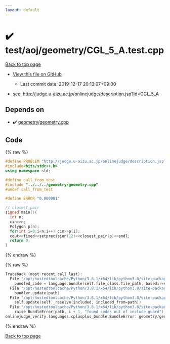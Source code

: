 ```yaml
---
layout: default
---
```


<!-- mathjax config similar to math.stackexchange -->
<script type="text/javascript" async
  src="https://cdnjs.cloudflare.com/ajax/libs/mathjax/2.7.5/MathJax.js?config=TeX-MML-AM_CHTML">
</script>
<script type="text/x-mathjax-config">
  MathJax.Hub.Config({
    TeX: { equationNumbers: { autoNumber: "AMS" }},
    tex2jax: {
      inlineMath: [ ['$','$'] ],
      processEscapes: true
    },
    "HTML-CSS": { matchFontHeight: false },
    displayAlign: "left",
    displayIndent: "2em"
  });
</script>

<script type="text/javascript" src="https://cdnjs.cloudflare.com/ajax/libs/jquery/3.4.1/jquery.min.js"></script>
<script src="https://cdn.jsdelivr.net/npm/jquery-balloon-js@1.1.2/jquery.balloon.min.js" integrity="sha256-ZEYs9VrgAeNuPvs15E39OsyOJaIkXEEt10fzxJ20+2I=" crossorigin="anonymous"></script>
<script type="text/javascript" src="../../../../assets/js/copy-button.js"></script>
<link rel="stylesheet" href="../../../../assets/css/copy-button.css" />


# :heavy_check_mark: test/aoj/geometry/CGL_5_A.test.cpp

<a href="../../../../index.html">Back to top page</a>

* <a href="{{ site.github.repository_url }}/blob/master/test/aoj/geometry/CGL_5_A.test.cpp">View this file on GitHub</a>
    - Last commit date: 2019-12-17 20:13:07+09:00


* see: <a href="http://judge.u-aizu.ac.jp/onlinejudge/description.jsp?id=CGL_5_A">http://judge.u-aizu.ac.jp/onlinejudge/description.jsp?id=CGL_5_A</a>


## Depends on

* :heavy_check_mark: <a href="../../../../library/geometry/geometry.cpp.html">geometry/geometry.cpp</a>


## Code

<a id="unbundled"></a>
{% raw %}
```cpp
#define PROBLEM "http://judge.u-aizu.ac.jp/onlinejudge/description.jsp?id=CGL_5_A"
#include<bits/stdc++.h>
using namespace std;

#define call_from_test
#include "../../../geometry/geometry.cpp"
#undef call_from_test

#define ERROR "0.000001"

// closest_pair
signed main(){
  int n;
  cin>>n;
  Polygon p(n);
  for(int i=0;i<n;i++) cin>>p[i];
  cout<<fixed<<setprecision(12)<<closest_pair(p)<<endl;
  return 0;
}

```
{% endraw %}

<a id="bundled"></a>
{% raw %}
```cpp
Traceback (most recent call last):
  File "/opt/hostedtoolcache/Python/3.8.1/x64/lib/python3.8/site-packages/onlinejudge_verify/docs.py", line 348, in write_contents
    bundled_code = language.bundle(self.file_class.file_path, basedir=self.cpp_source_path)
  File "/opt/hostedtoolcache/Python/3.8.1/x64/lib/python3.8/site-packages/onlinejudge_verify/languages/cplusplus.py", line 63, in bundle
    bundler.update(path)
  File "/opt/hostedtoolcache/Python/3.8.1/x64/lib/python3.8/site-packages/onlinejudge_verify/languages/cplusplus_bundle.py", line 182, in update
    self.update(self._resolve(included, included_from=path))
  File "/opt/hostedtoolcache/Python/3.8.1/x64/lib/python3.8/site-packages/onlinejudge_verify/languages/cplusplus_bundle.py", line 151, in update
    raise BundleError(path, i + 1, "found codes out of include guard")
onlinejudge_verify.languages.cplusplus_bundle.BundleError: geometry/geometry.cpp: line 5: found codes out of include guard

```
{% endraw %}

<a href="../../../../index.html">Back to top page</a>

